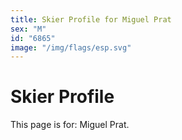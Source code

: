 ```yaml
---
title: Skier Profile for Miguel Prat
sex: "M"
id: "6865"
image: "/img/flags/esp.svg" 
---
```


# Skier Profile

This page is for: Miguel Prat.
    
